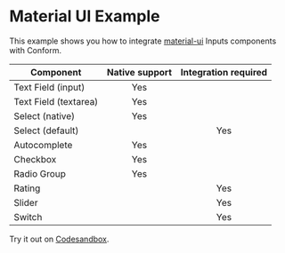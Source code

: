 # Material UI Example

This example shows you how to integrate [material-ui](https://mui.com/material-ui/) Inputs components with Conform.

| Component             | Native support | Integration required |
| --------------------- | :------------: | :------------------: |
| Text Field (input)    |      Yes       |                      |
| Text Field (textarea) |      Yes       |                      |
| Select (native)       |      Yes       |                      |
| Select (default)      |                |         Yes          |
| Autocomplete          |      Yes       |                      |
| Checkbox              |      Yes       |                      |
| Radio Group           |      Yes       |                      |
| Rating                |                |         Yes          |
| Slider                |                |         Yes          |
| Switch                |                |         Yes          |

<!-- sandbox src="/examples/material-ui" -->

Try it out on [Codesandbox](https://codesandbox.io/s/github/edmundhung/conform/tree/main/examples/material-ui).

<!-- /sandbox -->

